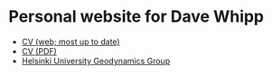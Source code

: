 # Personal website for Dave Whipp

- [CV (web; most up to date)](https://davewhipp.github.io/markdown-cv/)
- [CV (PDF)](https://davewhipp.github.io/pdf/whipp_CV.pdf)
- [Helsinki University Geodynamics Group](https://www2.helsinki.fi/en/researchgroups/geodynamics)
